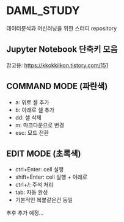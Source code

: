 DAML_STUDY
===

데이터분석과 머신러닝을 위한 스터디 repository

Jupyter Notebook 단축키 모음
---
참고용: https://kkokkilkon.tistory.com/151

COMMAND MODE (파란색)
---
* a: 위로 셀 추가
* b: 아래로 셀 추가
* dd: 셀 삭제
* m: 마크다운으로 변경
* esc: 모드 전환

EDIT MODE (초록색)
---
* ctrl+Enter: cell 실행
* shift+Enter: cell 실행 + 아래로
* ctrl+/: 주석 처리
* tab: 자동 완성
* 기본적인 복붙같은건 동일

추후 추가 예정...
